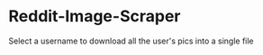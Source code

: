 Reddit-Image-Scraper
====================

Select a username to download all the user's pics into a single file
